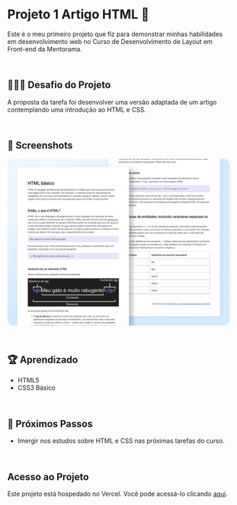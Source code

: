 # Projeto 1 Artigo HTML 📑
Este é o meu primeiro projeto que fiz para demonstrar minhas habilidades em desenvolvimento web no Curso 
de Desenvolvimento de Layout em Front-end da Mentorama.

<br/>

## 👨🏾‍💻 Desafio do Projeto
A proposta da tarefa foi desenvolver uma versão adaptada de um artigo contemplando uma introdução ao HTML e CSS.

<br/>

## 📸 Screenshots
![Captura de tela](./screen/screen-artigo.png)

<br/>
  
## 🏆 Aprendizado 

- HTML5
- CSS3 Básico

<br />

## 🧠 Próximos Passos
- Imergir nos estudos sobre HTML e CSS nas próximas tarefas do curso. 

<br />

## Acesso ao Projeto
Este projeto está hospedado no Vercel. Você pode acessá-lo clicando [aqui](https://projeto-1-artigo-html.vercel.app/).


